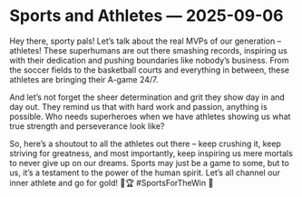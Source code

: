 # Sports and Athletes — 2025-09-06

Hey there, sporty pals! Let’s talk about the real MVPs of our generation – athletes! These superhumans are out there smashing records, inspiring us with their dedication and pushing boundaries like nobody’s business. From the soccer fields to the basketball courts and everything in between, these athletes are bringing their A-game 24/7.

And let’s not forget the sheer determination and grit they show day in and day out. They remind us that with hard work and passion, anything is possible. Who needs superheroes when we have athletes showing us what true strength and perseverance look like?

So, here’s a shoutout to all the athletes out there – keep crushing it, keep striving for greatness, and most importantly, keep inspiring us mere mortals to never give up on our dreams. Sports may just be a game to some, but to us, it’s a testament to the power of the human spirit. Let’s all channel our inner athlete and go for gold! 💪🏆 #SportsForTheWin 🌟
